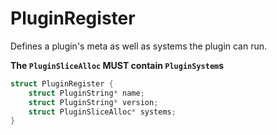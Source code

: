# PluginRegister

Defines a plugin's meta as well as systems the plugin can run.

**The `PluginSliceAlloc` MUST contain `PluginSystem`s**

```C
struct PluginRegister {
    struct PluginString* name;
    struct PluginString* version;
    struct PluginSliceAlloc* systems;
}
```
